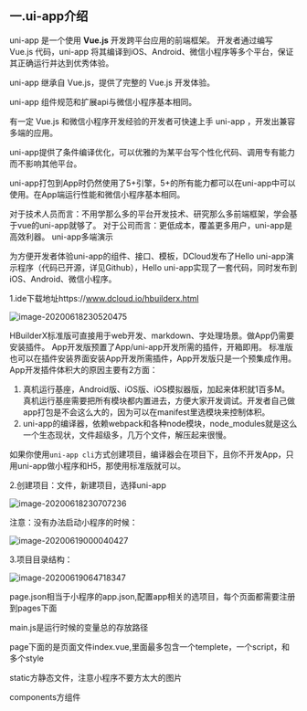 ## 一.ui-app介绍

uni-app 是一个使用 **Vue.js** 开发跨平台应用的前端框架。
开发者通过编写 Vue.js 代码，uni-app 将其编译到iOS、Android、微信小程序等多个平台，保证其正确运行并达到优秀体验。

uni-app 继承自 Vue.js，提供了完整的 Vue.js 开发体验。

uni-app 组件规范和扩展api与微信小程序基本相同。

有一定 Vue.js 和微信小程序开发经验的开发者可快速上手 uni-app ，开发出兼容多端的应用。

uni-app提供了条件编译优化，可以优雅的为某平台写个性化代码、调用专有能力而不影响其他平台。

uni-app打包到App时仍然使用了5+引擎，5+的所有能力都可以在uni-app中可以使用。在App端运行性能和微信小程序基本相同。

对于技术人员而言：不用学那么多的平台开发技术、研究那么多前端框架，学会基于vue的uni-app就够了。
对于公司而言：更低成本，覆盖更多用户，uni-app是高效利器。
uni-app多端演示

为方便开发者体验uni-app的组件、接口、模板，DCloud发布了Hello uni-app演示程序（代码已开源，详见Github），Hello uni-app实现了一套代码，同时发布到iOS、Android、微信小程序。

1.ide下载地址https://www.dcloud.io/hbuilderx.html





![image-20200618230520475](C:\Users\acert\AppData\Roaming\Typora\typora-user-images\image-20200618230520475.png)



HBuilderX标准版可直接用于web开发、markdown、字处理场景。做App仍需要安装插件。
App开发版预置了App/uni-app开发所需的插件，开箱即用。
标准版也可以在插件安装界面安装App开发所需插件，App开发版只是一个预集成作用。
App开发插件体积大的原因主要有2方面：

1. 真机运行基座，Android版、iOS版、iOS模拟器版，加起来体积就1百多M。真机运行基座需要把所有模块都内置进去，方便大家开发调试。开发者自己做app打包是不会这么大的，因为可以在manifest里选模块来控制体积。
2. uni-app的编译器，依赖webpack和各种node模块，node_modules就是这么一个生态现状，文件超级多，几万个文件，解压起来很慢。

如果你使用`uni-app cli`方式创建项目，编译器会在项目下，且你不开发App，只用uni-app做小程序和H5，那使用标准版就可以。





2.创建项目：文件，新建项目，选择uni\-app

![image-20200618230707236](C:\Users\acert\AppData\Roaming\Typora\typora-user-images\image-20200618230707236.png)

注意：没有办法启动小程序的时候：

![image-20200619000040427](C:\Users\acert\AppData\Roaming\Typora\typora-user-images\image-20200619000040427.png)

3.项目目录结构：

![image-20200619064718347](C:\Users\acert\AppData\Roaming\Typora\typora-user-images\image-20200619064718347.png)



page.json相当于小程序的app.json,配置app相关的选项目，每个页面都需要注册到pages下面

main.js是运行时候的变量总的存放路径

page下面的是页面文件index.vue,里面最多包含一个templete，一个script，和多个style

static方静态文件，注意小程序不要方太大的图片

components方组件

